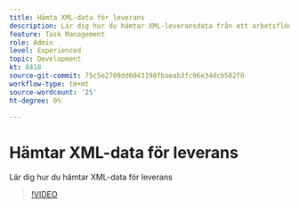 ```yaml
---
title: Hämta XML-data för leverans
description: Lär dig hur du hämtar XML-leveransdata från ett arbetsflöde
feature: Task Management
role: Admin
level: Experienced
topic: Development
kt: 8418
source-git-commit: 75c5e2709dd6043198fbaeab3fc96e34dcb502f0
workflow-type: tm+mt
source-wordcount: '25'
ht-degree: 0%

---
```



# Hämtar XML-data för leverans

Lär dig hur du hämtar XML-data för leverans

>[!VIDEO](https://video.tv.adobe.com/v/335949?quality=12)
